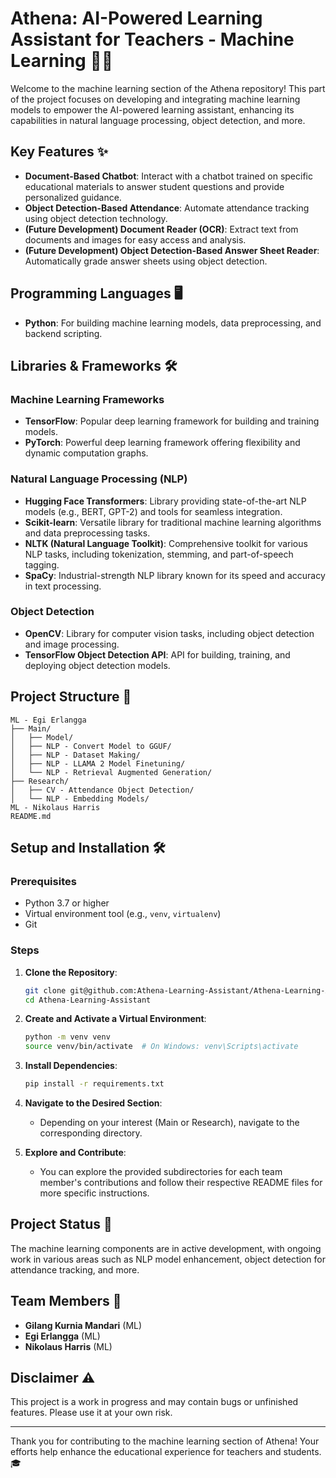 # Athena: AI-Powered Learning Assistant for Teachers - Machine Learning 🧠🤖

Welcome to the machine learning section of the Athena repository! This part of the project focuses on developing and integrating machine learning models to empower the AI-powered learning assistant, enhancing its capabilities in natural language processing, object detection, and more.

## Key Features ✨

- **Document-Based Chatbot**: Interact with a chatbot trained on specific educational materials to answer student questions and provide personalized guidance.
- **Object Detection-Based Attendance**: Automate attendance tracking using object detection technology.
- **(Future Development) Document Reader (OCR)**: Extract text from documents and images for easy access and analysis.
- **(Future Development) Object Detection-Based Answer Sheet Reader**: Automatically grade answer sheets using object detection.

## Programming Languages 🖥️

- **Python**: For building machine learning models, data preprocessing, and backend scripting.

## Libraries & Frameworks 🛠️

### Machine Learning Frameworks
- **TensorFlow**: Popular deep learning framework for building and training models.
- **PyTorch**: Powerful deep learning framework offering flexibility and dynamic computation graphs.

### Natural Language Processing (NLP)
- **Hugging Face Transformers**: Library providing state-of-the-art NLP models (e.g., BERT, GPT-2) and tools for seamless integration.
- **Scikit-learn**: Versatile library for traditional machine learning algorithms and data preprocessing tasks.
- **NLTK (Natural Language Toolkit)**: Comprehensive toolkit for various NLP tasks, including tokenization, stemming, and part-of-speech tagging.
- **SpaCy**: Industrial-strength NLP library known for its speed and accuracy in text processing.

### Object Detection
- **OpenCV**: Library for computer vision tasks, including object detection and image processing.
- **TensorFlow Object Detection API**: API for building, training, and deploying object detection models.

## Project Structure 📁

```plaintext
ML - Egi Erlangga
├── Main/
│   ├── Model/
│   ├── NLP - Convert Model to GGUF/
│   ├── NLP - Dataset Making/
│   ├── NLP - LLAMA 2 Model Finetuning/
│   └── NLP - Retrieval Augmented Generation/
├── Research/
│   ├── CV - Attendance Object Detection/
│   └── NLP - Embedding Models/
ML - Nikolaus Harris
README.md
```

## Setup and Installation 🛠️

### Prerequisites
- Python 3.7 or higher
- Virtual environment tool (e.g., `venv`, `virtualenv`)
- Git

### Steps

1. **Clone the Repository**:
   ```bash
   git clone git@github.com:Athena-Learning-Assistant/Athena-Learning-Assistant.git
   cd Athena-Learning-Assistant
   ```

2. **Create and Activate a Virtual Environment**:
   ```bash
   python -m venv venv
   source venv/bin/activate  # On Windows: venv\Scripts\activate
   ```

3. **Install Dependencies**:
   ```bash
   pip install -r requirements.txt
   ```

4. **Navigate to the Desired Section**:
   - Depending on your interest (Main or Research), navigate to the corresponding directory.

5. **Explore and Contribute**:
   - You can explore the provided subdirectories for each team member's contributions and follow their respective README files for more specific instructions.

## Project Status 🚀

The machine learning components are in active development, with ongoing work in various areas such as NLP model enhancement, object detection for attendance tracking, and more.

## Team Members 👥

- **Gilang Kurnia Mandari** (ML)
- **Egi Erlangga** (ML)
- **Nikolaus Harris** (ML)

## Disclaimer ⚠️

This project is a work in progress and may contain bugs or unfinished features. Please use it at your own risk.

---
Thank you for contributing to the machine learning section of Athena! Your efforts help enhance the educational experience for teachers and students. 🎓
```
